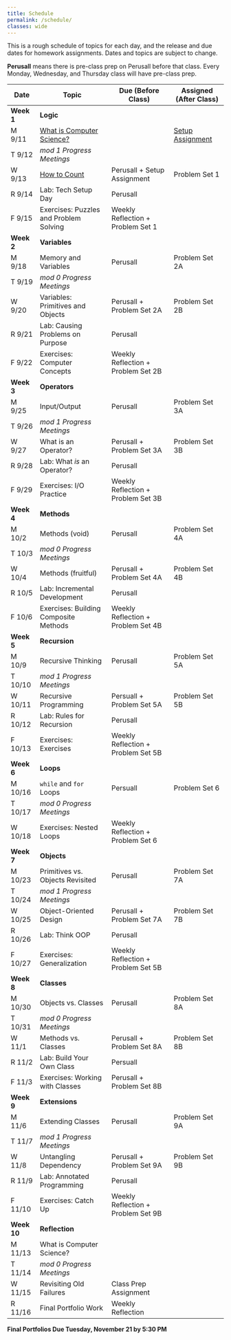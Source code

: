 ```yaml
---
title: Schedule
permalink: /schedule/
classes: wide
---
```

This is a rough schedule of topics for each day, and the release and due dates for homework assignments. Dates and topics are subject to change. 

**Perusall** means there is pre-class prep on Perusall before that class. Every Monday, Wednesday, and Thursday class will have pre-class prep. 

| Date	| Topic	| Due (Before Class) |	Assigned (After Class) |
| ------- | ----------| ------------- | -------------- |
| **Week 1** | **Logic** | | |
| M 9/11 | [What is Computer Science?][w1d1] | | [Setup Assignment][setup]
| T 9/12 | _mod 1 Progress Meetings_ 
| W 9/13 | [How to Count][w1d2]  | Perusall + Setup Assignment | Problem Set 1
| R 9/14 | Lab: Tech Setup Day | Perusall | 
| F 9/15 | Exercises: Puzzles and Problem Solving | Weekly Reflection + Problem Set 1 | 
| **Week 2** | **Variables** | | |
| M 9/18 | Memory and Variables | Perusall | Problem Set 2A
| T 9/19 | _mod 0 Progress Meetings_
| W 9/20 | Variables: Primitives and Objects | Perusall + Problem Set 2A | Problem Set 2B
| R 9/21 | Lab: Causing Problems on Purpose | Perusall
| F 9/22 | Exercises: Computer Concepts | Weekly Reflection + Problem Set 2B
| **Week 3** | **Operators** | | |
| M 9/25 | Input/Output | Perusall | Problem Set 3A
| T 9/26 | _mod 1 Progress Meetings_
| W 9/27 | What is an Operator? | Perusall + Problem Set 3A | Problem Set 3B 
| R 9/28 | Lab: What _is_ an Operator? | Perusall 
| F 9/29 | Exercises: I/O Practice | Weekly Reflection + Problem Set 3B
| **Week 4** | **Methods** | | |
| M 10/2 | Methods (void) | Perusall | Problem Set 4A
| T 10/3 | _mod 0 Progress Meetings_
| W 10/4 | Methods (fruitful) | Perusall + Problem Set 4A | Problem Set 4B |
| R 10/5 | Lab: Incremental Development | Perusall
| F 10/6 | Exercises: Building Composite Methods | Weekly Reflection + Problem Set 4B |
| **Week 5** | **Recursion** | | |
| M 10/9 | Recursive Thinking | Perusall | Problem Set 5A
| T 10/10 | _mod 1 Progress Meetings_
| W 10/11 | Recursive Programming | Persuall + Problem Set 5A | Problem Set 5B
| R 10/12 | Lab: Rules for Recursion | Perusall
| F 10/13 | Exercises: Exercises | Weekly Reflection + Problem Set 5B 
| **Week 6** | **Loops** | | |
| M 10/16 | `while` and `for` Loops | Persuall | Problem Set 6
| T 10/17 | _mod 0 Progress Meetings_
| W 10/18 | Exercises: Nested Loops | Weekly Reflection + Problem Set 6 | 
| **Week 7** | **Objects** | | |
| M 10/23 | Primitives vs. Objects Revisited | Perusall | Problem Set 7A
| T 10/24 | _mod 1 Progress Meetings_
| W 10/25 | Object-Oriented Design | Perusall + Problem Set 7A | Problem Set 7B
| R 10/26 | Lab: Think OOP | Perusall 
| F 10/27 | Exercises: Generalization | Weekly Reflection + Problem Set 5B
| **Week 8** | **Classes** | | |
| M 10/30 |  Objects vs. Classes | Perusall | Problem Set 8A
| T 10/31 | _mod 0 Progress Meetings_
| W 11/1 | Methods vs. Classes | Perusall + Problem Set 8A | Problem Set 8B
| R 11/2 | Lab: Build Your Own Class | Persuall
| F 11/3 | Exercises: Working with Classes | Perusall + Problem Set 8B
| **Week 9** | **Extensions** | | | 
| M 11/6 | Extending Classes | Perusall | Problem Set 9A
| T 11/7 | _mod 1 Progress Meetings_
| W 11/8 | Untangling Dependency | Perusall + Problem Set 9A | Problem Set 9B
| R 11/9 | Lab: Annotated Programming | Perusall
| F 11/10 | Exercises: Catch Up | Weekly Reflection + Problem Set 9B
| **Week 10** | **Reflection** | | |
| M 11/13 | What is Computer Science?
| T 11/14 | _mod 0 Progress Meetings_
| W 11/15 | Revisiting Old Failures | Class Prep Assignment
| R 11/16 | Final Portfolio Work | Weekly Reflection

**Final Portfolios Due Tuesday, November 21 by 5:30 PM**

[w1d1]: https://alackles.github.io/CMSC-150-FT-23/notes/w1d1
[w1d2]: https://alackles.github.io/CMSC-150-FT-23/notes/w1d2
[setup]: https://alackles.github.io/CMSC-150-FT-23/notes/setup